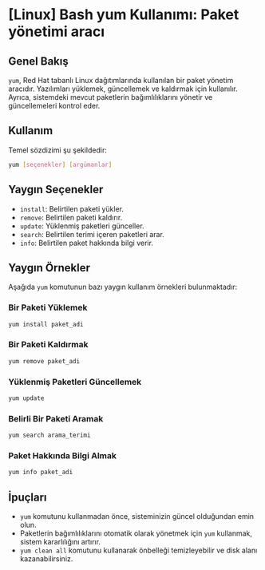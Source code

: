 # [Linux] Bash yum Kullanımı: Paket yönetimi aracı

## Genel Bakış
`yum`, Red Hat tabanlı Linux dağıtımlarında kullanılan bir paket yönetim aracıdır. Yazılımları yüklemek, güncellemek ve kaldırmak için kullanılır. Ayrıca, sistemdeki mevcut paketlerin bağımlılıklarını yönetir ve güncellemeleri kontrol eder.

## Kullanım
Temel sözdizimi şu şekildedir:
```bash
yum [seçenekler] [argümanlar]
```

## Yaygın Seçenekler
- `install`: Belirtilen paketi yükler.
- `remove`: Belirtilen paketi kaldırır.
- `update`: Yüklenmiş paketleri günceller.
- `search`: Belirtilen terimi içeren paketleri arar.
- `info`: Belirtilen paket hakkında bilgi verir.

## Yaygın Örnekler
Aşağıda `yum` komutunun bazı yaygın kullanım örnekleri bulunmaktadır:

### Bir Paketi Yüklemek
```bash
yum install paket_adi
```

### Bir Paketi Kaldırmak
```bash
yum remove paket_adi
```

### Yüklenmiş Paketleri Güncellemek
```bash
yum update
```

### Belirli Bir Paketi Aramak
```bash
yum search arama_terimi
```

### Paket Hakkında Bilgi Almak
```bash
yum info paket_adi
```

## İpuçları
- `yum` komutunu kullanmadan önce, sisteminizin güncel olduğundan emin olun.
- Paketlerin bağımlılıklarını otomatik olarak yönetmek için `yum` kullanmak, sistem kararlılığını artırır.
- `yum clean all` komutunu kullanarak önbelleği temizleyebilir ve disk alanı kazanabilirsiniz.